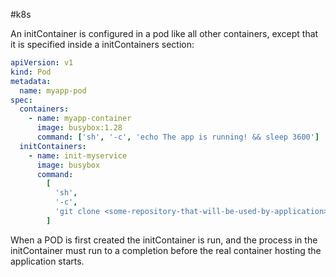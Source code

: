 #k8s

An initContainer is configured in a pod like all other containers, except that it is specified inside a initContainers section:

```yaml
apiVersion: v1
kind: Pod
metadata:
  name: myapp-pod
spec:
  containers:
    - name: myapp-container
      image: busybox:1.28
      command: ['sh', '-c', 'echo The app is running! && sleep 3600']
  initContainers:
    - name: init-myservice
      image: busybox
      command:
        [
          'sh',
          '-c',
          'git clone <some-repository-that-will-be-used-by-application> ; done;',
        ]
```

When a POD is first created the initContainer is run, and the process in the initContainer
must run to a completion before the real container hosting the application starts.